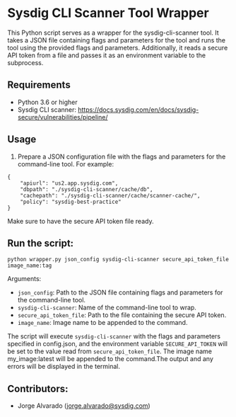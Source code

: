 # Sysdig CLI Scanner Tool Wrapper

This Python script serves as a wrapper for the sysdig-cli-scanner tool. It takes a JSON file containing flags and parameters for the tool and runs the tool using the provided flags and parameters. Additionally, it reads a secure API token from a file and passes it as an environment variable to the subprocess.

## Requirements

- Python 3.6 or higher
- Sysdig CLI scanner: https://docs.sysdig.com/en/docs/sysdig-secure/vulnerabilities/pipeline/

## Usage

1. Prepare a JSON configuration file with the flags and parameters for the command-line tool. For example:

```
{
    "apiurl": "us2.app.sysdig.com",
    "dbpath": "./sysdig-cli-scanner/cache/db",
    "cachepath": "./sysdig-cli-scanner/cache/scanner-cache/",
    "policy": "sysdig-best-practice"
}
```

Make sure to have the secure API token file ready.

## Run the script:

```
python wrapper.py json_config sysdig-cli-scanner secure_api_token_file image_name:tag
```

Arguments:

- `json_config`: Path to the JSON file containing flags and parameters for the command-line tool.
- `sysdig-cli-scanner`: Name of the command-line tool to wrap.
- `secure_api_token_file`: Path to the file containing the secure API token.
- `image_name`: Image name to be appended to the command.

The script will execute `sysdig-cli-scanner` with the flags and parameters specified in config.json, and the environment variable `SECURE_API_TOKEN` will be set to the value read from `secure_api_token_file`. The image name my_image:latest will be appended to the command.The output and any errors will be displayed in the terminal.

## Contributors:
- Jorge Alvarado (jorge.alvarado@sysdig.com)